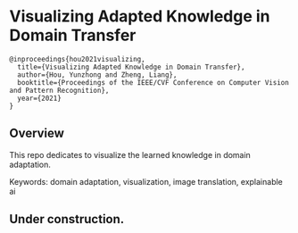 # Visualizing Adapted Knowledge in Domain Transfer

```
@inproceedings{hou2021visualizing,
  title={Visualizing Adapted Knowledge in Domain Transfer},
  author={Hou, Yunzhong and Zheng, Liang},
  booktitle={Proceedings of the IEEE/CVF Conference on Computer Vision and Pattern Recognition},
  year={2021}
}
```


## Overview
This repo dedicates to visualize the learned knowledge in domain adaptation. 

Keywords: domain adaptation, visualization, image translation, explainable ai

## Under construction.
 
